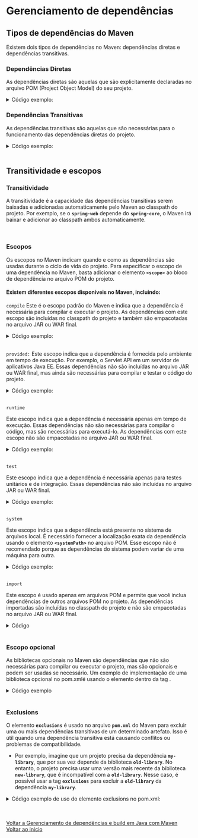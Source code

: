 # Gerenciamento de dependências 

## Tipos de dependências do Maven

Existem dois tipos de dependências no Maven: dependências diretas e dependências transitivas.

### Dependências Diretas

As dependências diretas são aquelas que são explicitamente declaradas no arquivo POM (Project Object Model) do seu projeto.

<details>
<summary>Código exemplo:</summary>

```xml
xmlCopy code
<dependencies>
    <dependency>
        <groupId>org.springframework</groupId>
        <artifactId>spring-core</artifactId>
        <version>5.3.13.RELEASE</version>
    </dependency>
</dependencies>

#Neste exemplo, a dependência do **spring-core** é declarada diretamente no POM do projeto. O Maven baixará esta dependência e suas dependências transitivas (se houverem) e adicionará ao classpath do projeto. 

```

</details>

### Dependências Transitivas

As dependências transitivas são aquelas que são necessárias para o funcionamento das dependências diretas do projeto.

<details>
<summary>Código exemplo:</summary>

```xml
xmlCopy code
<dependencies>
    <dependency>
        <groupId>org.springframework</groupId>
        <artifactId>spring-web</artifactId>
        <version>5.3.13.RELEASE</version>
    </dependency>
</dependencies>

#Neste exemplo, a dependência do spring-web é declarada diretamente no POM do projeto. No entanto, esta dependência tem uma dependência transitiva com o spring-core, que será automaticamente baixada e adicionada ao classpath do projeto pelo Maven.
```

</details>

<br>

## Transitividade e escopos

### Transitividade
A transitividade é a capacidade das dependências transitivas serem baixadas e adicionadas automaticamente pelo Maven ao classpath do projeto. Por exemplo, se o **`spring-web`** depende do **`spring-core`**, o Maven irá baixar e adicionar ao classpath ambos automaticamente.

<br>

### Escopos
Os escopos no Maven indicam quando e como as dependências são usadas durante o ciclo de vida do projeto. Para especificar o escopo de uma dependência no Maven, basta adicionar o elemento **`<scope>`** ao bloco de dependência no arquivo POM do projeto.

#### Existem diferentes escopos disponíveis no Maven, incluindo:
`compile` 
Este é o escopo padrão do Maven e indica que a dependência é necessária para compilar e executar o projeto. As dependências com este escopo são incluídas no classpath do projeto e também são empacotadas no arquivo JAR ou WAR final.

<details>
<summary>Código exemplo:</summary>

```xml
<dependencies>
    <dependency>
        <groupId>org.apache.commons</groupId>
        <artifactId>commons-lang3</artifactId>
        <version>3.12.0</version>
        <scope>compile</scope>
    </dependency>
</dependencies>
```

</details>

<br>

`provided:`
Este escopo indica que a dependência é fornecida pelo ambiente em tempo de execução. Por exemplo, o Servlet API em um servidor de aplicativos Java EE. Essas dependências não são incluídas no arquivo JAR ou WAR final, mas ainda são necessárias para compilar e testar o código do projeto.

<details>
<summary>Código exemplo:</summary>

```xml
<dependencies>
    <dependency>
        <groupId>javax.servlet</groupId>
        <artifactId>javax.servlet-api</artifactId>
        <version>3.1.0</version>
        <scope>provided</scope>
    </dependency>
</dependencies>
```

</details>

<br>

`runtime`

Este escopo indica que a dependência é necessária apenas em tempo de execução. Essas dependências não são necessárias para compilar o código, mas são necessárias para executá-lo. As dependências com este escopo não são empacotadas no arquivo JAR ou WAR final.

<details>
<summary>Código exemplo:</summary>

```xml
<dependencies>
    <dependency>
        <groupId>com.oracle.database.jdbc</groupId>
        <artifactId>ojdbc8</artifactId>
        <version>19.3.0.0</version>
        <scope>runtime</scope>
    </dependency>
</dependencies>
```

</details>


<br>

`test`

Este escopo indica que a dependência é necessária apenas para testes unitários e de integração. Essas dependências não são incluídas no arquivo JAR ou WAR final.

<details>
<summary>Código exemplo:</summary>

```xml
<dependencies>
    <dependency>
        <groupId>junit</groupId>
        <artifactId>junit</artifactId>
        <version>4.13.2</version>
        <scope>test</scope>
    </dependency>
</dependencies>
```

</details>


<br>

`system`

Este escopo indica que a dependência está presente no sistema de arquivos local. É necessário fornecer a localização exata da dependência usando o elemento **`<systemPath>`** no arquivo POM. Esse escopo não é recomendado porque as dependências do sistema podem variar de uma máquina para outra.

<details>
<summary>Código exemplo:</summary>

```xml
<dependencies>
    <dependency>
        <groupId>com.example</groupId>
        <artifactId>my-library</artifactId>
        <version>1.0</version>
        <scope>system</scope>
        <systemPath>/path/to/my-library.jar</systemPath>
    </dependency>
</dependencies>
```

</details>


<br>

`import` 

Este escopo é usado apenas em arquivos POM e permite que você inclua dependências de outros arquivos POM no projeto. As dependências importadas são incluídas no classpath do projeto e não são empacotadas no arquivo JAR ou WAR final.

<details>
<summary>Código</summary>

```xml
<dependencyManagement>
    <dependencies>
        <dependency>
            <groupId>org.springframework</groupId>
            <artifactId>spring-framework-bom</artifactId>
            <version>5.3.13.RELEASE</version>
            <type>pom</type>
            <scope>import</scope>
        </dependency>
    </dependencies>
</dependencyManagement>
```

</details>


<br>

### Escopo opcional

As bibliotecas opcionais no Maven são dependências que não são necessárias para compilar ou executar o projeto, mas são opcionais e podem ser usadas se necessário. Um exemplo de implementação de uma biblioteca opcional no pom.xmlé usando o elemento <optional> dentro da tag <dependency>. 

<details>
<summary>Código exemplo</summary>

```xml
<dependencies>
  <dependency>
    <groupId>com.example</groupId>
    <artifactId>my-library</artifactId>
    <version>1.0</version>
    <optional>true</optional>
  </dependency>
</dependencies>
```

> 💡OBS: Para incluir essa dependência opcional manualmente, é possível usar o comando: 

```bash
**#**para incluir todas as dependências opcionais
**mvn install -DincludeOptional=true

#para resolver apenas as dependências opcionais.**
**mvn dependency:resolve -DincludeOptional=true**
```

</details>

<br>

### Exclusions

O elemento **`exclusions`** é usado no arquivo **`pom.xml`** do Maven para excluir uma ou mais dependências transitivas de um determinado artefato. Isso é útil quando uma dependência transitiva está causando conflitos ou problemas de compatibilidade.

- Por exemplo, imagine que um projeto precisa da dependência **`my-library`**, que por sua vez depende da biblioteca **`old-library`**. No entanto, o projeto precisa usar uma versão mais recente da biblioteca **`new-library`**, que é incompatível com a **`old-library`**. Nesse caso, é possível usar a tag **`exclusions`** para excluir a **`old-library`** da dependência **`my-library`**.

<details>
<summary>Código exemplo de uso do elemento exclusions no pom.xml:</summary>

```xml
<dependencies>
  <dependency>
    <groupId>com.example</groupId>
    <artifactId>my-library</artifactId>
    <version>1.0</version>
    <exclusions>
      <exclusion>
        <groupId>com.example</groupId>
        <artifactId>old-library</artifactId>
      </exclusion>
    </exclusions>
  </dependency>
</dependencies>
```

</details>

<br>

<br>

[Voltar a Gerenciamento de dependências e build em Java com Maven](/Arquivos/Conteudo/4%20-%20Programa%C3%A7%C3%A3o%20orientada%20a%20objetos/4.5%20Gerenciamento%20de%20dependencias%20e%20build%20em%20java%20com%20maven.md)<br>
[Voltar ao inicio](/README.md)